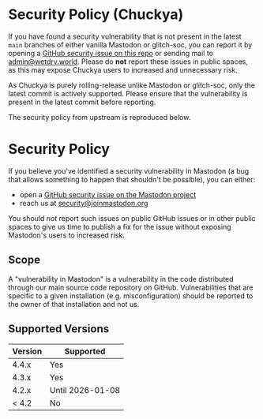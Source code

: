 # Security Policy (Chuckya)

If you have found a security vulnerability that is not present in the latest `main` branches of either vanilla Mastodon or glitch-soc, you can report it by opening a [GitHub security issue on this repo](https://github.com/TheEssem/mastodon/security/advisories/new) or sending mail to <admin@wetdry.world>. Please do **not** report these issues in public spaces, as this may expose Chuckya users to increased and unnecessary risk.

As Chuckya is purely rolling-release unlike Mastodon or glitch-soc, only the latest commit is actively supported. Please ensure that the vulnerability is present in the latest commit before reporting.

The security policy from upstream is reproduced below.

# Security Policy

If you believe you've identified a security vulnerability in Mastodon (a bug that allows something to happen that shouldn't be possible), you can either:

- open a [GitHub security issue on the Mastodon project](https://github.com/mastodon/mastodon/security/advisories/new)
- reach us at <security@joinmastodon.org>

You should _not_ report such issues on public GitHub issues or in other public spaces to give us time to publish a fix for the issue without exposing Mastodon's users to increased risk.

## Scope

A "vulnerability in Mastodon" is a vulnerability in the code distributed through our main source code repository on GitHub. Vulnerabilities that are specific to a given installation (e.g. misconfiguration) should be reported to the owner of that installation and not us.

## Supported Versions

| Version | Supported        |
| ------- | ---------------- |
| 4.4.x   | Yes              |
| 4.3.x   | Yes              |
| 4.2.x   | Until 2026-01-08 |
| < 4.2   | No               |
